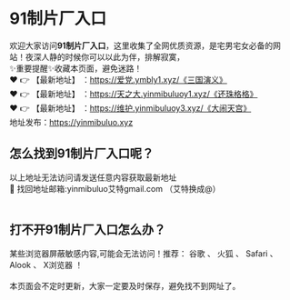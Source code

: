 # 91制片厂入口<br>
欢迎大家访问**91制片厂入口**，这里收集了全网优质资源，是宅男宅女必备的网站！夜深人静的时候你可以以此为伴，排解寂寞，<br>
✨重要提醒✨收藏本页面，避免迷路！<br>
❤️ 👉 【最新地址】 ：https://爱党.ymbly1.xyz/《三国演义》<br>
❤️ 👉 【最新地址】 ：https://天之大.yinmibuluoy1.xyz/《还珠格格》<br>
❤️ 👉 【最新地址】 ：https://维护.yinmibuluoy3.xyz/《大闹天宫》<br>
地址发布：https://yinmibuluo.xyz<br>
## 怎么找到**91制片厂入口**呢？<br>
以上地址无法访问请发送任意内容获取最新地址<br>
📧 找回地址邮箱:yinmibuluo艾特gmail.com （艾特换成@）<br><br>
## 打不开**91制片厂入口**怎么办？
某些浏览器屏蔽敏感内容,可能会无法访问！推荐： 谷歌 、 火狐 、 Safari 、 Alook 、 X浏览器 ！<br><br>
本页面会不定时更新，大家一定要及时保存，避免找不到网址了。
